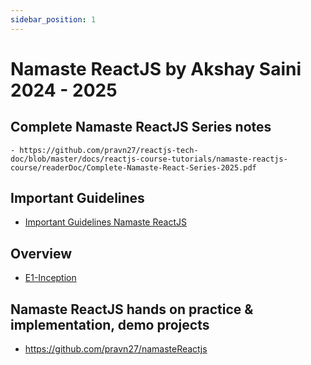 ```yaml
---
sidebar_position: 1
---
```


# Namaste ReactJS by Akshay Saini 2024 - 2025

## Complete Namaste ReactJS Series notes

    - https://github.com/pravn27/reactjs-tech-doc/blob/master/docs/reactjs-course-tutorials/namaste-reactjs-course/readerDoc/Complete-Namaste-React-Series-2025.pdf

## Important Guidelines

- [Important Guidelines Namaste ReactJS](https://github.com/pravn27/reactjs-tech-doc/blob/38b7c859f127759974c690baeabebbdb77ab51f9/docs/reactjs-course-tutorials/namaste-reactjs-course/Important-guidelines-Namaste-ReactJS.pdf)

## Overview

- [E1-Inception](./readerDoc/E1-Inception/E1-Inception.md)

## Namaste ReactJS hands on practice & implementation, demo projects

- https://github.com/pravn27/namasteReactjs
